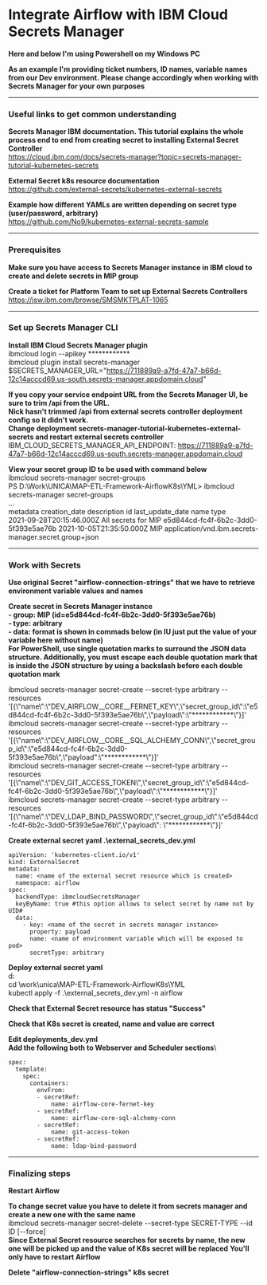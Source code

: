 # Integrate Airflow with IBM Cloud Secrets Manager

**Here and below I'm using Powershell on my Windows PC**

**As an example I'm providing ticket numbers, ID names, variable names from our Dev environment. Please change accordingly when working with Secrets Manager for your own purposes**

---
### Useful links to get common understanding

**Secrets Manager IBM documentation. This tutorial explains the whole process end to end from creating secret to installing External Secret Controller**\
https://cloud.ibm.com/docs/secrets-manager?topic=secrets-manager-tutorial-kubernetes-secrets

**External Secret k8s resource documentation**\
https://github.com/external-secrets/kubernetes-external-secrets

**Example how different YAMLs are written depending on secret type (user/password, arbitrary)**\
https://github.com/No9/kubernetes-external-secrets-sample

---
### Prerequisites

**Make sure you have access to Secrets Manager instance in IBM cloud to create and delete secrets in MIP group**

**Create a ticket for Platform Team to set up External Secrets Controllers**\
https://jsw.ibm.com/browse/SMSMKTPLAT-1065

---
### Set up Secrets Manager CLI

**Install IBM Cloud Secrets Manager plugin**\
ibmcloud login --apikey \*\*\*\*\*\*\*\*\*\*\*\*\
ibmcloud plugin install secrets-manager\
$SECRETS_MANAGER_URL="https://711889a9-a7fd-47a7-b66d-12c14acccd69.us-south.secrets-manager.appdomain.cloud"

**If you copy your service endpoint URL from the Secrets Manager UI, be sure to trim /api from the URL.**\
**Nick hasn't trimmed /api from external secrets controller deployment config so it didn't work.**\
**Change deployment secrets-manager-tutorial-kubernetes-external-secrets and restart external secrets controller**\
IBM_CLOUD_SECRETS_MANAGER_API_ENDPOINT: https://711889a9-a7fd-47a7-b66d-12c14acccd69.us-south.secrets-manager.appdomain.cloud

**View your secret group ID to be used with command below**\
ibmcloud secrets-manager secret-groups\
PS D:\Work\UNICA\MAP-ETL-Framework-AirflowK8s\YML> ibmcloud secrets-manager secret-groups\
...\
metadata          creation_date              description           id                                     last_update_date           name   type\
<Nested Object>   2021-09-28T20:15:46.000Z   All secrets for MIP   e5d844cd-fc4f-6b2c-3dd0-5f393e5ae76b   2021-10-05T21:35:50.000Z   MIP    application/vnd.ibm.secrets-manager.secret.group+json

---
### Work with Secrets

**Use original Secret "airflow-connection-strings" that we have to retrieve environment variable values and names**

**Create secret in Secrets Manager instance**\
**- group: MIP (id=e5d844cd-fc4f-6b2c-3dd0-5f393e5ae76b)**\
**- type: arbitrary**\
**- data: format is shown in commads below (in IU just put the value of your variable here without name)**\
**For PowerShell, use single quotation marks to surround the JSON data structure. Additionally, you must escape each double quotation mark that is inside the JSON structure by using a backslash before each double quotation mark**

ibmcloud secrets-manager secret-create --secret-type arbitrary --resources '[{\\"name\\":\\"DEV_AIRFLOW__CORE__FERNET_KEY\\",\\"secret_group_id\\":\\"e5d844cd-fc4f-6b2c-3dd0-5f393e5ae76b\\",\\"payload\\":\\"\*\*\*\*\*\*\*\*\*\*\*\*\\"}]'\
ibmcloud secrets-manager secret-create --secret-type arbitrary --resources '[{\\"name\\":\\"DEV_AIRFLOW__CORE__SQL_ALCHEMY_CONN\\",\\"secret_group_id\\":\\"e5d844cd-fc4f-6b2c-3dd0-5f393e5ae76b\\",\\"payload\":\\"\*\*\*\*\*\*\*\*\*\*\*\*\\"}]'\
ibmcloud secrets-manager secret-create --secret-type arbitrary --resources '[{\\"name\\":\\"DEV_GIT_ACCESS_TOKEN\\",\\"secret_group_id\\":\\"e5d844cd-fc4f-6b2c-3dd0-5f393e5ae76b\\",\\"payload\\":\\"\*\*\*\*\*\*\*\*\*\*\*\*\\"}]'\
ibmcloud secrets-manager secret-create --secret-type arbitrary --resources '[{\\"name\\":\\"DEV_LDAP_BIND_PASSWORD\\",\\"secret_group_id\\":\\"e5d844cd-fc4f-6b2c-3dd0-5f393e5ae76b\\",\\"payload\\": \\"\*\*\*\*\*\*\*\*\*\*\*\*\\"}]'

**Create external secret yaml .\external_secrets_dev.yml**

```
apiVersion: 'kubernetes-client.io/v1'
kind: ExternalSecret
metadata:
  name: <name of the external secret resource which is created>
  namespace: airflow
spec:
  backendType: ibmcloudSecretsManager
  keyByName: true #this option allows to select secret by name not by UID#
  data:
    - key: <name of the secret in secrets manager instance>
      property: payload
      name: <name of environment variable which will be exposed to pod>
      secretType: arbitrary
```

**Deploy external secret yaml**\
d:\
cd \work\unica\MAP-ETL-Framework-AirflowK8s\YML\
kubectl apply -f .\external_secrets_dev.yml -n airflow

**Check that External Secret resource has status "Success"**

**Check that K8s secret is created, name and value are correct**

**Edit deployments_dev.yml**\
**Add the following both to Webserver and Scheduler sections**\

```
spec:
  template:
    spec:
      containers:
        envFrom:
        - secretRef:
            name: airflow-core-fernet-key
        - secretRef:
            name: airflow-core-sql-alchemy-conn
        - secretRef:
            name: git-access-token
        - secretRef:
            name: ldap-bind-password
```

---
### Finalizing steps

**Restart Airflow**

**To change secret value you have to delete it from secrets manager and create a new one with the same name**\
ibmcloud secrets-manager secret-delete --secret-type SECRET-TYPE --id ID [--force]\
**Since External Secret resource searches for secrets by name, the new one will be picked up and the value of K8s secret will be replaced**
**You'll only have to restart Airflow**

**Delete "airflow-connection-strings" k8s secret**